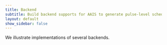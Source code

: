 ```yaml
---
title: Backend
subtitle: Build backend supports for AAIS to generate pulse-level schedules
layout: default
show_sidebar: false
---
```


We illustrate implementations of several backends.